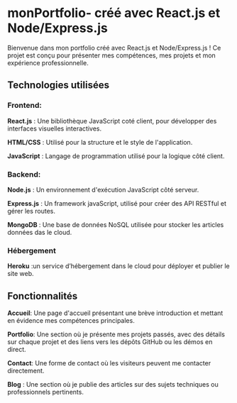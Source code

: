 # monPortfolio- créé avec React.js et Node/Express.js

Bienvenue dans mon portfolio créé avec React.js et Node/Express.js ! Ce projet est conçu pour présenter mes compétences, mes projets et mon expérience professionnelle.

## Technologies utilisées


### Frontend:

**React.js** : Une bibliothèque JavaScript coté client, pour développer des interfaces visuelles interactives.

**HTML/CSS** : Utilisé pour la structure et le style de l'application.

**JavaScript** : Langage de programmation utilisé pour la logique côté client.


### Backend:

**Node.js** : Un environnement d'exécution JavaScript côté serveur.

**Express.js** : Un framework javaScript, utilisé pour créer des API RESTful et gérer les routes.

**MongoDB** : Une base de données NoSQL utilisée pour stocker les articles données das le cloud.


### Hébergement 

**Heroku** :un service d’hébergement dans le cloud pour déployer et publier le site web.


## Fonctionnalités

**Accueil**: Une page d'accueil présentant une brève introduction et mettant en évidence mes compétences principales.

**Portfolio**: Une section où je présente mes projets passés, avec des détails sur chaque projet et des liens vers les dépôts GitHub ou les démos en direct.

**Contact**: Une forme de contact où les visiteurs peuvent me contacter directement.

**Blog** : Une section où je publie des articles sur des sujets techniques ou professionnels pertinents.
